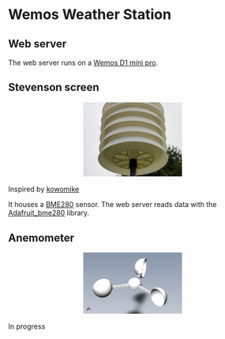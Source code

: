 # Wemos Weather Station

## Web server

The web server runs on a [Wemos D1 mini pro](https://wiki.wemos.cc/products:d1:d1_mini_pro).

## Stevenson screen

<center><img src="/Modeling/Stevenson/Assembly.jpg" width="200"></center>

Inspired by [kowomike](https://www.thingiverse.com/thing:158039)

It houses a [BME280](https://www.bosch-sensortec.com/bst/products/all_products/bme280) sensor.
The web server reads data with the [Adafruit_bme280](https://github.com/adafruit/Adafruit_BME280_Library) library.

## Anemometer

<center><img src="/Modeling/Anemometer/Assembly.png" width="200"></center>

In progress